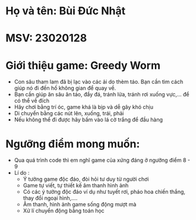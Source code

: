# Họ và tên: Bùi Đức Nhật
# MSV: 23020128
# Giới thiệu game: Greedy Worm
- Con sâu tham lam đã bị lạc vào các ải do thèm táo. Bạn cần tìm cách giúp nó đi đến hố không gian để quay về.
- Bạn cần giúp ăn sâu ăn táo, đẩy đá, tránh lửa, tránh rơi xuống vực,... để có thể về đích
- Hãy chơi bằng trí óc, game khá là bịp và dễ gây khó chịu
- Di chuyển bằng các nút lên, xuống, trái, phải
- Nếu không thể đi được hãy bấm vào lá cờ trắng để đầu hàng
# Ngưỡng điểm mong muốn:
- Qua quá trình code thì em nghĩ game của xứng đáng ở ngưỡng điểm 8 - 9
- Lí do :
  - Ý tưởng game độc đáo, đòi hỏi tư duy từ người chơi
  - Game tự viết, tự thiết kế âm thanh hình ảnh
  - Có các ý tưởng độc đáo ví dụ như tuyết rơi, pháo hoa chiến thắng, thay đổi ngoại hình,....
  - Âm thanh, hình ảnh game sống động mượt mà
  - Xử lí chuyển động bằng toán học 
